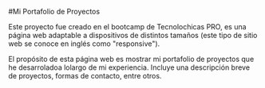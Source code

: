 #Mi Portafolio de Proyectos

Este proyecto fue creado en el bootcamp de Tecnolochicas PRO, es una página web adaptable a dispositivos de distintos tamaños (este tipo de sitio web se conoce en inglés como "responsive"). 

El propósito de esta página web es mostrar mi portafolio de proyectos que he desarroladoa lolargo de mi experiencia. Incluye una descripción breve de proyectos, formas de contacto, entre otros. 
